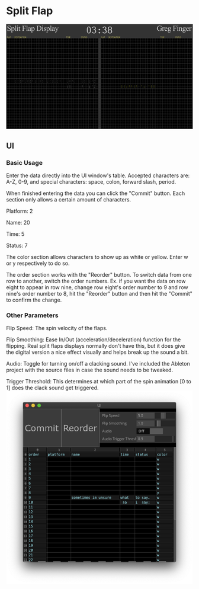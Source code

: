 # Split Flap

![gif](images/splitFlap.gif)

## UI

### Basic Usage
Enter the data directly into the UI window's table. Accepted characters are: A-Z, 0-9, and special characters: space, colon, forward slash, period.

When finished entering the data you can click the "Commit" button. Each section only allows a certain amount of characters.

Platform: 2

Name: 20

Time: 5

Status: 7

The color section allows characters to show up as white or yellow. Enter w or y respectively to do so.

The order section works with the "Reorder" button. To switch data from one row to another, switch the order numbers. Ex. if you want the data on row eight to appear in row nine, change row eight's order number to 9 and row nine's order number to 8, hit the "Reorder" button and then hit the "Commit" to confirm the change.

### Other Parameters
Flip Speed: The spin velocity of the flaps.

Flip Smoothing: Ease In/Out (acceleration/deceleration) function for the flipping. Real split flaps displays normally don't have this, but it does give the digital version a nice effect visually and helps break up the sound a bit.

Audio: Toggle for turning on/off a clacking sound. I've included the Ableton project with the source files in case the sound needs to be tweaked.

Trigger Threshold: This determines at which part of the spin animation [0 to 1] does the clack sound get triggered.
![params](images/params.png)
